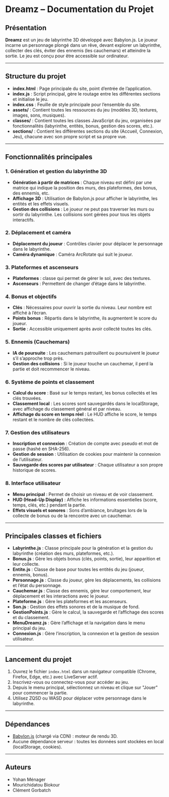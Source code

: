 # Dreamz – Documentation du Projet

## Présentation

**Dreamz** est un jeu de labyrinthe 3D développé avec Babylon.js. Le joueur incarne un personnage plongé dans un rêve, devant explorer un labyrinthe, collecter des clés, éviter des ennemis (les cauchemars) et atteindre la sortie. Le jeu est conçu pour être accessible sur ordinateur.

---

## Structure du projet

- **index.html** : Page principale du site, point d’entrée de l’application.
- **index.js** : Script principal, gère le routage entre les différentes sections et initialise le jeu.
- **index.css** : Feuille de style principale pour l’ensemble du site.
- **assets/** : Contient toutes les ressources du jeu (modèles 3D, textures, images, sons, musiques).
- **classes/** : Contient toutes les classes JavaScript du jeu, organisées par fonctionnalités (labyrinthe, entités, bonus, gestion des scores, etc.).
- **sections/** : Contient les différentes sections du site (Accueil, Connexion, Jeu), chacune avec son propre script et sa propre vue.

---

## Fonctionnalités principales

### 1. Génération et gestion du labyrinthe 3D

- **Génération à partir de matrices** : Chaque niveau est défini par une matrice qui indique la position des murs, des plateformes, des bonus, des ennemis, etc.
- **Affichage 3D** : Utilisation de Babylon.js pour afficher le labyrinthe, les entités et les effets visuels.
- **Gestion des collisions** : Le joueur ne peut pas traverser les murs ou sortir du labyrinthe. Les collisions sont gérées pour tous les objets interactifs.

### 2. Déplacement et caméra

- **Déplacement du joueur** : Contrôles clavier pour déplacer le personnage dans le labyrinthe.
- **Caméra dynamique** : Caméra ArcRotate qui suit le joueur.

### 3. Plateformes et ascenseurs

- **Plateformes** : classe qui permet de gérer le sol, avec des textures.
- **Ascenseurs** : Permettent de changer d’étage dans le labyrinthe.

### 4. Bonus et objectifs

- **Clés** : Nécessaires pour ouvrir la sortie du niveau. Leur nombre est affiché à l’écran.
- **Points bonus** : Répartis dans le labyrinthe, ils augmentent le score du joueur.
- **Sortie** : Accessible uniquement après avoir collecté toutes les clés.

### 5. Ennemis (Cauchemars)

- **IA de poursuite** : Les cauchemars patrouillent ou poursuivent le joueur s’il s’approche trop près.
- **Gestion des collisions** : Si le joueur touche un cauchemar, il perd la partie et doit recommencer le niveau.

### 6. Système de points et classement

- **Calcul du score** : Basé sur le temps restant, les bonus collectés et les clés trouvées.
- **Classement local** : Les scores sont sauvegardés dans le localStorage, avec affichage du classement général et par niveau.
- **Affichage du score en temps réel** : Le HUD affiche le score, le temps restant et le nombre de clés collectées.

### 7. Gestion des utilisateurs

- **Inscription et connexion** : Création de compte avec pseudo et mot de passe (hashé en SHA-256).
- **Gestion de session** : Utilisation de cookies pour maintenir la connexion de l’utilisateur.
- **Sauvegarde des scores par utilisateur** : Chaque utilisateur a son propre historique de scores.

### 8. Interface utilisateur

- **Menu principal** : Permet de choisir un niveau et de voir classement.
- **HUD (Head-Up Display)** : Affiche les informations essentielles (score, temps, clés, etc.) pendant la partie.
- **Effets visuels et sonores** : Sons d’ambiance, bruitages lors de la collecte de bonus ou de la rencontre avec un cauchemar.

---

## Principales classes et fichiers

- **Labyrinthe.js** : Classe principale pour la génération et la gestion du labyrinthe (création des murs, plateformes, etc.).
- **Bonus.js** : Gère les objets bonus (clés, points, sortie), leur apparition et leur collecte.
- **Entite.js** : Classe de base pour toutes les entités du jeu (joueur, ennemis, bonus).
- **Personnage.js** : Classe du joueur, gère les déplacements, les collisions et l’état du personnage.
- **Cauchemar.js** : Classe des ennemis, gère leur comportement, leur déplacement et les interactions avec le joueur.
- **Plateforme.js** : Gère les plateformes et les ascenseurs.
- **Son.js** : Gestion des effets sonores et de la musique de fond.
- **GestionPoints.js** : Gère le calcul, la sauvegarde et l’affichage des scores et du classement.
- **MenuDreamz.js** : Gère l’affichage et la navigation dans le menu principal du jeu.
- **Connexion.js** : Gère l’inscription, la connexion et la gestion de session utilisateur.

---

## Lancement du projet

1. Ouvrez le fichier `index.html` dans un navigateur compatible (Chrome, Firefox, Edge, etc.) avec LiveServer actif.
2. Inscrivez-vous ou connectez-vous pour accéder au jeu.
3. Depuis le menu principal, sélectionnez un niveau et clique sur "Jouer" pour commencer la partie.
4. Utilisez ZQSD ou WASD pour déplacer votre personnage dans le labyrinthe.

---

## Dépendances

- [Babylon.js](https://www.babylonjs.com/) (chargé via CDN) : moteur de rendu 3D.
- Aucune dépendance serveur : toutes les données sont stockées en local (localStorage, cookies).

---

## Auteurs

- Yohan Ménager
- Mourichidatou Biokour
- Clément Gorbatch
